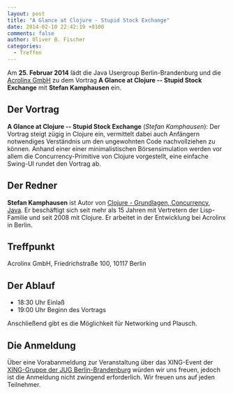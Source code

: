 ```yaml
---
layout: post
title: "A Glance at Clojure - Stupid Stock Exchange"
date: 2014-02-10 22:42:19 +0100
comments: false
author: Oliver B. Fischer
categories: 
  - Treffen
---
```




Am **25. Februar 2014** lädt die Java Usergroup Berlin-Brandenburg und die 
[Acrolinx GmbH](http://www.acrolinx.de/) zu dem Vortrag
**A Glance at Clojure -- Stupid Stock Exchange** 
mit **Stefan Kamphausen**
ein.

## Der Vortrag

**A Glance at Clojure -- Stupid Stock Exchange**
(*Stefan Kamphausen*):
Der Vortrag steigt zügig in Clojure ein, vermittelt dabei auch
Anfängern notwendiges Verständnis um den ungewohnten Code nachvollziehen
zu können.  Anhand einer einer minimalistischen Börsensimulation werden
vor allem die Concurrency-Primitive von Clojure vorgestellt, eine
einfache Swing-UI rundet den Vortrag ab.


## Der Redner

**Stefan Kamphausen** ist Autor von 
[Clojure - Grundlagen, Concurrency, Java](http://www.amazon.de/dp/389864684X). 
Er beschäftigt sich seit mehr als 15 Jahren mit Vertretern
der Lisp-Familie und seit 2008 mit Clojure. Er arbeitet in der
Entwicklung bei Acrolinx in Berlin.


## Treffpunkt 

Acrolinx GmbH, Friedrichstraße 100, 10117 Berlin

## Der Ablauf

- 18:30 Uhr Einlaß
- 19:00 Uhr Beginn des Vortrags

Anschließend gibt es die Möglichkeit für Networking und Plausch.

## Die Anmeldung

Über eine Vorabanmeldung zur Veranstaltung über das 
XING-Event der 
[XING-Gruppe der JUG Berlin-Brandenburg](https://www.xing.com/net/pri4a51a0x/jugbb/)
würden wir uns freuen, jedoch ist die Anmeldung nicht zwingend 
erforderlich. Wir freuen uns auf jeden Teilnehmer.


